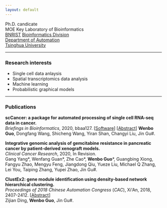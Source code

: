 ```yaml
---
layout: default
---
```


Ph.D. candicate   
MOE Key Laboratory of Bioinformatics   
[BNRIST](http://www.tnlist.org.cn/) [Bioinformatics Division](http://bioinfo.au.tsinghua.edu.cn/)   
[Department of Automation](http://www.tsinghua.edu.cn/publish/au/index.html)   
[Tsinghua University](http://www.tsinghua.edu.cn/)  

-------------------

### Research interests
*  Single cell data anlaysis
*  Spatial transcriptomics  data analysis
*  Machine learning 
*  Probabilistic graphical models

----------------------

###  Publications
**scCancer: a package for automated processing of single cell RNA-seq data in cancer.**     
_Briefings in Bioinformatics_, 2020, bbaa127. [[Software](http://lifeome.net/software/sccancer/)]  [[Abstract]([https://doi.org/10.1093/bib/bbaa127](https://doi.org/10.1093/bib/bbaa127))]   
**Wenbo Guo**, Dongfang Wang, Shicheng Wang, Yiran Shan, Changyi Liu,  Jin Gu#.

**Integrative genomic analysis of gemcitabine resistance in pancreatic cancer by patient-derived xenograft models.**   
_Clinical Cancer Research_, 2020, In Revision.     
Gang Yang\*, Wenfang Guan\*, Zhe Cao\*, **Wenbo Guo**\*, Guangbing Xiong, Fangyu Zhao, Mengyu Feng, Jiangdong Qiu, Yueze Liu, Michael Q Zhang, Lei You, Taiping Zhang, Yupei Zhao, Jin Gu#.

**ClustEx2: gene module identification using density-based network hierarchical clustering.**   
_Proceedings of 2018 Chinese Automation Congress_ (_CAC_), Xi'An, 2018, 2407-2412. [[Abstract](https://doi.org/10.1109/CAC.2018.8623442)]      
Zijian Ding, **Wenbo Guo**,  Jin Gu#.
